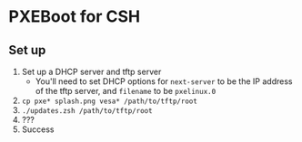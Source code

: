 # PXEBoot for CSH

## Set up


1. Set up a DHCP server and tftp server
   - You'll need to set DHCP options for `next-server` to be the IP address of the
     tftp server, and `filename` to be `pxelinux.0`
2. `cp pxe* splash.png vesa* /path/to/tftp/root`
2. `./updates.zsh /path/to/tftp/root`
3. ???
4. Success
